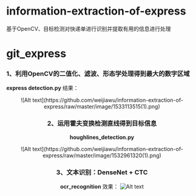 # information-extraction-of-express
基于OpenCV、目标检测对快递单进行识别并提取有用的信息进行处理


# git_express

### 1、利用OpenCV的二值化、滤波、形态学处理得到最大的数字区域
**express detection.py**
结果：
<div align=center>![Alt text](https://github.com/weijiawu/information-extraction-of-express/raw/master/image/1533113515(1).png)


### 2、运用霍夫变换检测直线得到目标信息
**houghlines_detection.py**
<div align=center>![Alt text](https://github.com/weijiawu/information-extraction-of-express/raw/master/image/1532961320(1).png)

### 3、文本识别：DenseNet + CTC
**ocr_recognition**
效果：
![Alt text](https://github.com/weijiawu/information-extraction-of-express/raw/master/image/1534857600(1).png)

